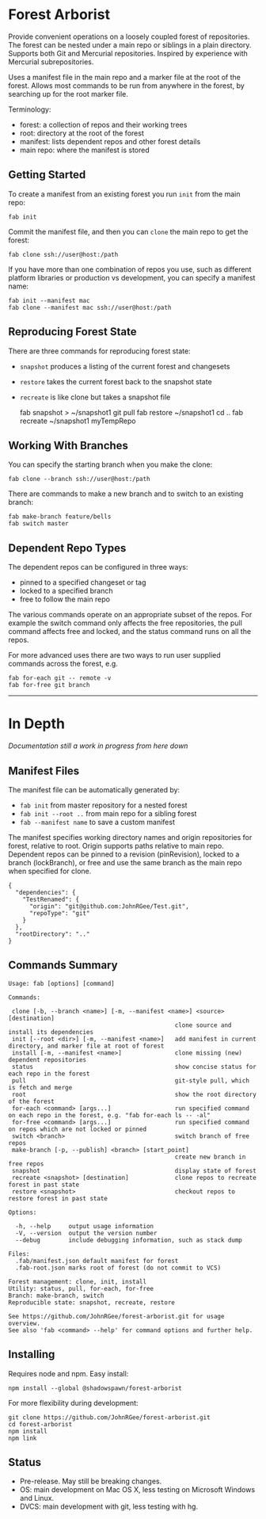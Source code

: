 Forest Arborist
===============

Provide convenient operations on a loosely coupled forest of repositories. The
forest can be nested under a main repo or siblings in a plain directory. Supports
both Git and Mercurial repositories. Inspired by experience with Mercurial subrepositories.

Uses a manifest file in the main repo and a marker file at the root of the forest.
Allows most commands to be run from anywhere in the forest, by searching up for
the root marker file.

Terminology:
* forest: a collection of repos and their working trees
* root: directory at the root of the forest
* manifest: lists dependent repos and other forest details
* main repo: where the manifest is stored


Getting Started
---------------

To create a manifest from an existing forest you run `init` from the main repo:

`fab init`

Commit the manifest file, and then you can `clone` the main repo to get the forest:

`fab clone ssh://user@host:/path`

If you have more than one combination of repos you use, such as different
platform libraries or production vs development, you can specify a manifest name:

    fab init --manifest mac
    fab clone --manifest mac ssh://user@host:/path


Reproducing Forest State
------------------------

There are three commands for reproducing forest state:
* `snapshot` produces a listing of the current forest and changesets
* `restore` takes the current forest back to the snapshot state
* `recreate` is like clone but takes a snapshot file

    fab snapshot > ~/snapshot1
    git pull
    fab restore ~/snapshot1
    cd ..
    fab recreate ~/snapshot1 myTempRepo


Working With Branches
---------------------

You can specify the starting branch when you make the clone:

    fab clone --branch ssh://user@host:/path

There are commands to make a new branch and to switch to an existing branch:

    fab make-branch feature/bells
    fab switch master


Dependent Repo Types
--------------------


The dependent repos can be configured in three ways:
* pinned to a specified changeset or tag
* locked to a specified branch
* free to follow the main repo

The various commands operate on an appropriate subset of the repos. For example
the switch command only affects the free repositories, the pull command affects
free and locked, and the status command runs on all the repos.

For more advanced uses there are two ways to run user supplied commands
across the forest, e.g.

    fab for-each git -- remote -v
    fab for-free git branch

---------------------------------------------------------------------------------


In Depth
========

_Documentation still a work in progress from here down_

Manifest Files
-------------

The manifest file can be automatically generated by:
* `fab init` from master repository for a nested forest
* `fab init --root ..` from main repo for a sibling forest
* `fab --manifest name` to save a custom manifest

The manifest specifies working directory names and origin repositories for forest,
relative to root. Origin supports paths relative to main repo. Dependent repos
can be pinned to a revision (pinRevision), locked to a branch (lockBranch),
or free and use the same branch as the main repo when specified for clone.

    {
      "dependencies": {
        "TestRenamed": {
          "origin": "git@github.com:JohnRGee/Test.git",
          "repoType": "git"
        }
      },
      "rootDirectory": ".."
    }


Commands Summary
----------------

    Usage: fab [options] [command]

    Commands:

     clone [-b, --branch <name>] [-m, --manifest <name>] <source> [destination]
                                                   clone source and install its dependencies
     init [--root <dir>] [-m, --manifest <name>]   add manifest in current directory, and marker file at root of forest
     install [-m, --manifest <name>]               clone missing (new) dependent repositories
     status                                        show concise status for each repo in the forest
     pull                                          git-style pull, which is fetch and merge
     root                                          show the root directory of the forest
     for-each <command> [args...]                  run specified command on each repo in the forest, e.g. "fab for-each ls -- -al"
     for-free <command> [args...]                  run specified command on repos which are not locked or pinned
     switch <branch>                               switch branch of free repos
     make-branch [-p, --publish] <branch> [start_point]  
                                                   create new branch in free repos
     snapshot                                      display state of forest
     recreate <snapshot> [destination]             clone repos to recreate forest in past state
     restore <snapshot>                            checkout repos to restore forest in past state

    Options:

      -h, --help     output usage information
      -V, --version  output the version number
      --debug        include debugging information, such as stack dump

    Files:
      .fab/manifest.json default manifest for forest
      .fab-root.json marks root of forest (do not commit to VCS)

    Forest management: clone, init, install
    Utility: status, pull, for-each, for-free
    Branch: make-branch, switch
    Reproducible state: snapshot, recreate, restore

    See https://github.com/JohnRGee/forest-arborist.git for usage overview.
    See also 'fab <command> --help' for command options and further help.


Installing
----------

Requires node and npm. Easy install:

    npm install --global @shadowspawn/forest-arborist

For more flexibility during development:

    git clone https://github.com/JohnRGee/forest-arborist.git
    cd forest-arborist
    npm install
    npm link


Status
------

* Pre-release. May still be breaking changes.
* OS: main development on Mac OS X, less testing on Microsoft Windows and Linux.
* DVCS: main development with git, less testing with hg.
